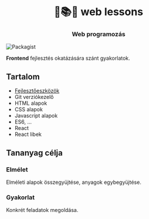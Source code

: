 <h1 align="center" style="border-bottom: none;">🏫📚🍵  web lessons</h1>
<h3 align="center">Web programozás</h3>

![Packagist](https://img.shields.io/packagist/l/doctrine/orm.svg)

**Frontend** fejlesztés okatázására szánt gyakorlatok.
## Tartalom

- [Fejlesztőeszközök](./lesson001/)
- Git verziókezelő
- HTML alapok
- CSS alapok
- Javascript alapok
- ES6, ...
- React
- React libek

## Tananyag célja

### Elmélet

Elméleti alapok összegyüjtése, anyagok egybegyüjtése.

### Gyakorlat

Konkrét feladatok megoldása.
